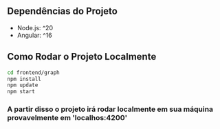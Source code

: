 
## Dependências do Projeto
- Node.js: ^20
- Angular: ^16

## Como Rodar o Projeto Localmente
```bash
cd frontend/graph
npm install
npm update
npm start
```

### A partir disso o projeto irá rodar localmente em sua máquina provavelmente em 'localhos:4200'

